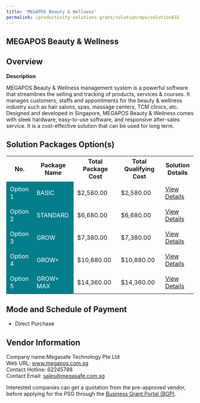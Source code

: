```yaml
---
title: 'MEGAPOS Beauty & Wellness'
permalink: /productivity-solutions-grant/solutionrepo/solution831
---
```


## MEGAPOS Beauty & Wellness

## Overview

**Description**

MEGAPOS Beauty & Wellness management system is a powerful software that streamlines the selling and tracking of products, services & courses. It manages customers, staffs and appointments for the beauty & wellness industry such as hair salons, spas, massage centers, TCM clinics, etc.
Designed and developed in Singapore, MEGAPOS Beauty & Wellness comes with sleek hardware, easy-to-use software, and responsive after-sales service. It is a cost-effective solution that can be used for long term.

## Solution Packages Option(s)

<table>
<tr>
<th><b>No.</b></th>
<th><b>Package Name</b></th>
<th><b>Total Package Cost</b></th>
<th><b>Total Qualifying Cost</b></th>
<th><b>Solution Details</b></th>
</tr>
<tr>
<td style='padding: 10px; background-color: #037E8A; color: #FFFFFF;'>Option 1</td>
<td style='padding: 10px; background-color: #037E8A; color: #FFFFFF;'>BASIC</td>
<td style='padding: 10px;'>$2,580.00</td>
<td style='padding: 10px;'>$2,580.00</td>
<td style='padding: 10px;'><a href='/images/psg/Megasafe_Desensitised_Annex_3_Part_1.pdf' target='_blank'>View Details</a></td>
</tr>
<tr>
<td style='padding: 10px; background-color: #037E8A; color: #FFFFFF;'>Option 2</td>
<td style='padding: 10px; background-color: #037E8A; color: #FFFFFF;'>STANDARD</td>
<td style='padding: 10px;'>$6,680.00</td>
<td style='padding: 10px;'>$6,680.00</td>
<td style='padding: 10px;'><a href='/images/psg/Megasafe_Desensitised_Annex_3_Part_2.pdf' target='_blank'>View Details</a></td>
</tr>
<tr>
<td style='padding: 10px; background-color: #037E8A; color: #FFFFFF;'>Option 3</td>
<td style='padding: 10px; background-color: #037E8A; color: #FFFFFF;'>GROW</td>
<td style='padding: 10px;'>$7,380.00</td>
<td style='padding: 10px;'>$7,380.00</td>
<td style='padding: 10px;'><a href='/images/psg/Megasafe_Desensitised_Annex_3_Part_3.pdf' target='_blank'>View Details</a></td>
</tr>
<tr>
<td style='padding: 10px; background-color: #037E8A; color: #FFFFFF;'>Option 4</td>
<td style='padding: 10px; background-color: #037E8A; color: #FFFFFF;'>GROW+</td>
<td style='padding: 10px;'>$10,880.00</td>
<td style='padding: 10px;'>$10,880.00</td>
<td style='padding: 10px;'><a href='/images/psg/Megasafe_Desensitised_Annex_3_Part_4.pdf' target='_blank'>View Details</a></td>
</tr>
<tr>
<td style='padding: 10px; background-color: #037E8A; color: #FFFFFF;'>Option 5</td>
<td style='padding: 10px; background-color: #037E8A; color: #FFFFFF;'>GROW+ MAX</td>
<td style='padding: 10px;'>$14,360.00</td>
<td style='padding: 10px;'>$14,360.00</td>
<td style='padding: 10px;'><a href='/images/psg/Megasafe_Desensitised_Annex_3_Part_5.pdf' target='_blank'>View Details</a></td>
</tr>
</table>

## Mode and Schedule of Payment

 - Direct Purchase

## Vendor Information

 Company name:Megasafe Technology Pte Ltd<br>Web URL: www.megapos.com.sg <br>Contact Hotline: 62245788 <br>Contact Email: sales@megasafe.com.sg 

Interested companies can get a quotation from the pre-approved vendor, before applying for the PSG through the <a href='https://www.businessgrants.gov.sg/' target='_blank' rel='noopener'>Business Grant Portal (BGP)</a>.

<script src="/jquery/resize-tables.js"></script>
